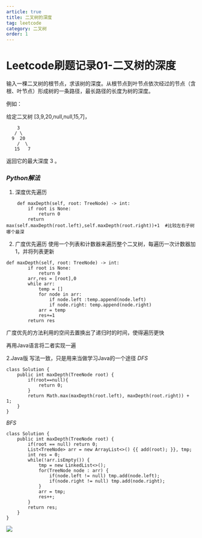 ```yaml
---
article: true 
title: 二叉树的深度
tag: leetcode
category: 二叉树
order: 1
---
```

# Leetcode刷题记录01-二叉树的深度
输入一棵二叉树的根节点，求该树的深度。从根节点到叶节点依次经过的节点（含根、叶节点）形成树的一条路径，最长路径的长度为树的深度。

例如：

给定二叉树 [3,9,20,null,null,15,7]，
```
    3
   / \
  9  20
    /  \
   15   7
```
返回它的最大深度 3 。

### *Python解法*
1. 深度优先遍历
```
    def maxDepth(self, root: TreeNode) -> int:
        if root is None:
            return 0
        return max(self.maxDepth(root.left),self.maxDepth(root.right))+1  #比较左右子树哪个最深
```
2. 广度优先遍历
使用一个列表和计数器来遍历整个二叉树，每遍历一次计数器加1，并将列表更新
```
def maxDepth(self, root: TreeNode) -> int:
        if root is None:
            return 0
        arr,res = [root],0
        while arr:
            temp = []
            for node in arr:
                if node.left :temp.append(node.left)
                if node.right: temp.append(node.right)
            arr = temp
            res+=1
        return res
```
广度优先的方法利用的空间去置换出了递归时的时间，使得遍历更快

再用Java语言将二者实现一遍

2.Java版
写法一致，只是用来当做学习Java的一个途径
*DFS*
```
class Solution {
    public int maxDepth(TreeNode root) {
        if(root==null){
            return 0;
        }
        return Math.max(maxDepth(root.left), maxDepth(root.right)) + 1;
    }
}
```
*BFS*
```
class Solution {
    public int maxDepth(TreeNode root) {
        if(root == null) return 0;
        List<TreeNode> arr = new ArrayList<>() {{ add(root); }}, tmp;
        int res = 0;
        while(!arr.isEmpty()) {
            tmp = new LinkedList<>();
            for(TreeNode node : arr) {
                if(node.left != null) tmp.add(node.left);
                if(node.right != null) tmp.add(node.right);
            }
            arr = tmp;
            res++;
        }
        return res;
    }
}
```


![](https://golearning.oss-cn-shanghai.aliyuncs.com/obsidian扫码_搜索联合传播样式-标准色版.png)